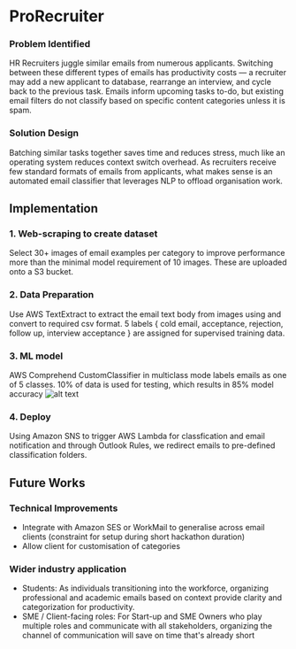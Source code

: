 # ProRecruiter

### Problem Identified
HR Recruiters juggle similar emails from numerous applicants. Switching between these different types of emails has productivity costs — a recruiter may add a new applicant to database, rearrange an interview, and cycle back to the previous task. 
Emails inform upcoming tasks to-do, but existing email filters do not classify based on specific content categories unless it is spam. 

### Solution Design
Batching similar tasks together saves time and reduces stress, much like an operating system reduces context switch overhead. As recruiters receive few standard formats of emails from applicants, what makes sense is an automated email classifier that leverages NLP to offload organisation work. 

## Implementation
### 1. Web-scraping to create dataset
Select 30+ images of email examples per category to improve performance more than the minimal model requirement of 10 images. These are uploaded onto a S3 bucket.
### 2. Data Preparation
Use AWS TextExtract to extract the email text body from images using and convert to required csv format. 5 labels { cold email, acceptance, rejection, follow up, interview acceptance } are assigned for supervised training data.
### 3. ML model
AWS Comprehend CustomClassifier in multiclass mode labels emails as one of 5 classes. 10% of data is used for testing, which results in 85% model accuracy
![alt text](![image](https://user-images.githubusercontent.com/99139582/224536723-e8b85a65-48b0-47ab-ba33-73c41c080953.png))
### 4. Deploy
Using Amazon SNS to trigger AWS Lambda for classfication and email notification and through Outlook Rules, we redirect emails to pre-defined classification folders.

## Future Works 
### Technical Improvements
- Integrate with Amazon SES or WorkMail to generalise across email clients (constraint for  setup during short hackathon duration)
- Allow client for customisation of categories 

### Wider industry application
- Students: As individuals transitioning into the workforce, organizing professional and academic emails based on context provide clarity and categorization for productivity.
- SME / Client-facing roles: For Start-up and SME Owners who play multiple roles and communicate with all stakeholders, organizing the channel of communication will save on time that's already short







